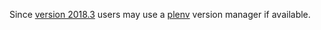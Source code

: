 Since [version 2018.3](https://github.com/Camelcade/Perl5-IDEA/releases/tag/2018.3) users may use a [plenv](https://github.com/tokuhirom/plenv) 
version manager if available.


